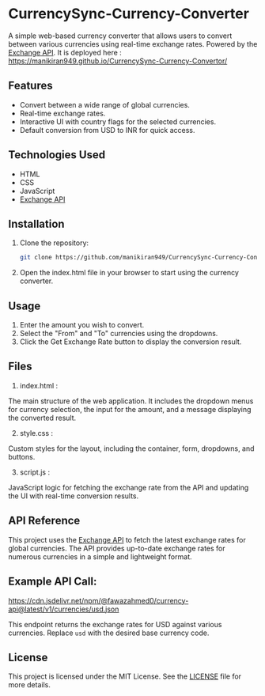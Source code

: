 # CurrencySync-Currency-Converter

A simple web-based currency converter that allows users to convert between various currencies using real-time exchange rates. Powered by the [Exchange API](https://github.com/fawazahmed0/exchange-api).
It is deployed here : https://manikiran949.github.io/CurrencySync-Currency-Convertor/

## Features

- Convert between a wide range of global currencies.
- Real-time exchange rates.
- Interactive UI with country flags for the selected currencies.
- Default conversion from USD to INR for quick access.

## Technologies Used

- HTML
- CSS
- JavaScript
- [Exchange API](https://github.com/fawazahmed0/exchange-api)

## Installation

1. Clone the repository:
   ```bash
   git clone https://github.com/manikiran949/CurrencySync-Currency-Convertor.git
2. Open the index.html file in your browser to start using the currency converter.

## Usage
1. Enter the amount you wish to convert.
2. Select the "From" and "To" currencies using the dropdowns.
3. Click the Get Exchange Rate button to display the conversion result.

## Files
 1. index.html :
    
The main structure of the web application. It includes the dropdown menus for currency selection, the input for the amount, and a message displaying the converted result.

 2. style.css :
    
Custom styles for the layout, including the container, form, dropdowns, and buttons.

 3. script.js :
    
JavaScript logic for fetching the exchange rate from the API and updating the UI with real-time conversion results.


## API Reference

This project uses the [Exchange API](https://github.com/fawazahmed0/exchange-api) to fetch the latest exchange rates for global currencies. The API provides up-to-date exchange rates for numerous currencies in a simple and lightweight format.

## Example API Call:
https://cdn.jsdelivr.net/npm/@fawazahmed0/currency-api@latest/v1/currencies/usd.json

This endpoint returns the exchange rates for USD against various currencies. Replace `usd` with the desired base currency code.

## License

This project is licensed under the MIT License. See the [LICENSE](LICENSE) file for more details.
